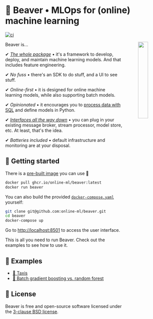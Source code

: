 <h1>🦫 Beaver • MLOps for (online) machine learning</h1>

[![ci](https://github.com/online-ml/beaver/actions/workflows/main.yml/badge.svg)](https://github.com/online-ml/beaver/actions/workflows/main.yml)

<div align="center" >
  <img src="https://user-images.githubusercontent.com/8095957/202878607-9fa71045-6379-436e-9da9-41209f8b39c2.png" width="25%" align="right" />
</div>

Beaver is...

✔ [*The whole package*](https://www.youtube.com/watch?v=nzFTmJnIakk&list=PLIU25-FciwNaz5PqWPiHmPCMOFYoEsJ8c&index=5) • it's a framework to develop, deploy, and maintain machine learning models. And that includes feature engineering.

✔ *No fuss* • there's an SDK to do stuff, and a UI to see stuff.

✔ *Online-first* • it is designed for online machine learning models, while also supporting batch models.

✔ *Opinionated* • it encourages you to [process data with SQL](https://www.ethanrosenthal.com/2022/05/10/database-bundling/) and define models in Python.

✔ [*Interfaces all the way down*](https://vadosware.io/post/building-an-interface-with-one-implementation-is-unquestionably-right/) • you can plug in your existing message broker, stream processor, model store, etc. At least, that's the idea.

✔ *Batteries included* • default infrastructure and monitoring are at your disposal.

## 🤱 Getting started

There is a [pre-built image](https://github.com/online-ml/packages/container/package/beaver) you can use 🐳

```sh
docker pull ghcr.io/online-ml/beaver:latest
docker run beaver
```

You can also build the provided [`docker-compose.yaml`](docker-compose.yaml) yourself:

```sh
git clone git@github.com:online-ml/beaver.git
cd beaver
docker-compose up
```

Go to [http://localhost:8501](http://localhost:8501/) to access the user interface.

This is all you need to run Beaver. Check out the examples to see how to use it.

## 👀 Examples

- [🚕 Taxis](examples/taxis)
- [🌳 Batch gradient boosting vs. random forest](examples/batch-trees)

## 📝 License

Beaver is free and open-source software licensed under the [3-clause BSD license](LICENSE).
